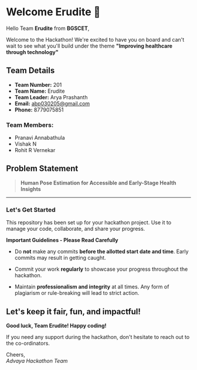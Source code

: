 # Welcome Erudite 👋

Hello Team **Erudite** from **BGSCET**,

Welcome to the Hackathon! We're excited to have you on board and can't wait to see what you'll build under the theme **"Improving healthcare through technology"** 

## Team Details

- **Team Number:** 201  
- **Team Name:** Erudite
- **Team Leader:** Arya Prashanth  
- **Email:** abp030205@gmail.com  
- **Phone:** 8779075851  

### Team Members:
- Pranavi Annabathula 
- Vishak N 
- Rohit R Vernekar 

## Problem Statement

> **Human Pose Estimation for Accessible and Early-Stage Health Insights**

---

### Let's Get Started 

This repository has been set up for your hackathon project. Use it to manage your code, collaborate, and share your progress.

**Important Guidelines - Please Read Carefully**

- Do **not** make any commits **before the allotted start date and time**. Early commits may result in getting caught.
- Commit your work **regularly** to showcase your progress throughout the hackathon.

- Maintain **professionalism and integrity** at all times. Any form of plagiarism or rule-breaking will lead to strict action.

Let's keep it fair, fun, and impactful! 
---

**Good luck, Team Erudite! Happy coding!**

If you need any support during the hackathon, don't hesitate to reach out to the co-ordinators.

Cheers,  
_Advaya Hackathon Team_
